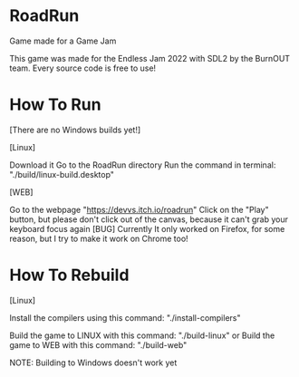 # RoadRun
Game made for a Game Jam

This game was made for the Endless Jam 2022 with SDL2 by the BurnOUT team.
Every source code is free to use!

# How To Run

[There are no Windows builds yet!]

[Linux]

Download it
Go to the RoadRun directory
Run the command in terminal: "./build/linux-build.desktop"

[WEB]

Go to the webpage "https://devvs.itch.io/roadrun"
Click on the "Play" button, but please don't click out of the canvas, because it can't grab your keyboard focus again [BUG]
Currently It only worked on Firefox, for some reason, but I try to make it work on Chrome too!

# How To Rebuild

[Linux]

Install the compilers using this command: "./install-compilers"

Build the game to LINUX with this command: "./build-linux"
or
Build the game to WEB with this command: "./build-web"

NOTE: Building to Windows doesn't work yet
